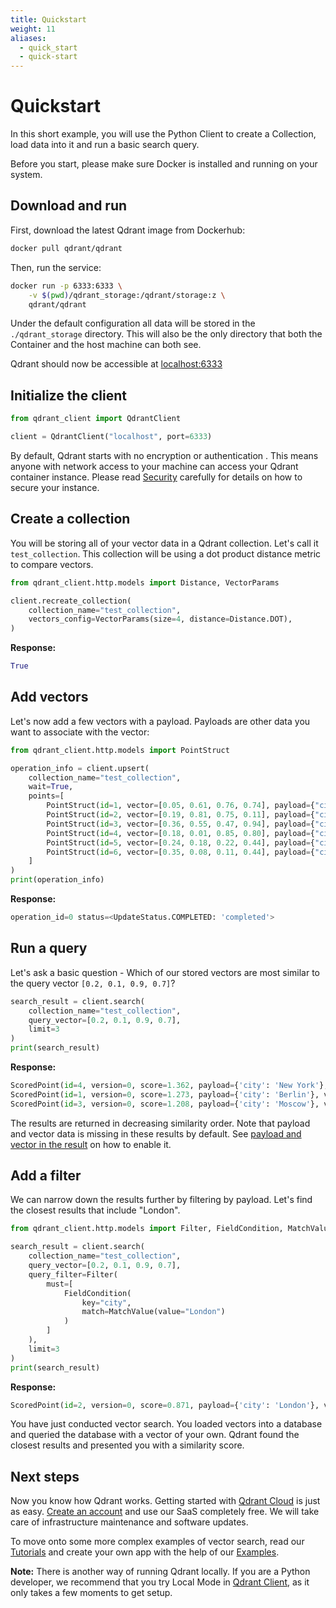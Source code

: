 ```yaml
---
title: Quickstart
weight: 11
aliases:
  - quick_start
  - quick-start
---
```

# Quickstart

In this short example, you will use the Python Client to create a Collection, load data into it and run a basic search query. 

<aside role="status">Before you start, please make sure Docker is installed and running on your system.</aside>

## Download and run

First, download the latest Qdrant image from Dockerhub:

```bash
docker pull qdrant/qdrant
```

Then, run the service:

```bash
docker run -p 6333:6333 \
    -v $(pwd)/qdrant_storage:/qdrant/storage:z \
    qdrant/qdrant
```

Under the default configuration all data will be stored in the `./qdrant_storage` directory. This will also be the only directory that both the Container and the host machine can both see. 

Qdrant should now be accessible at [localhost:6333](http://localhost:6333)

## Initialize the client 

```python
from qdrant_client import QdrantClient

client = QdrantClient("localhost", port=6333)
```

<aside role="status">By default, Qdrant starts with no encryption or authentication . This means anyone with network access to your machine can access your Qdrant container instance. Please read <a href="https://qdrant.tech/documentation/security/">Security</a> carefully for details on how to secure your instance.</aside>

## Create a collection

You will be storing all of your vector data in a Qdrant collection. Let's call it `test_collection`. This collection will be using a dot product distance metric to compare vectors. 

```python
from qdrant_client.http.models import Distance, VectorParams

client.recreate_collection(
    collection_name="test_collection",
    vectors_config=VectorParams(size=4, distance=Distance.DOT),
)
```

**Response:**

```python
True
```

## Add vectors

Let's now add a few vectors with a payload. Payloads are other data you want to associate with the vector:

```python
from qdrant_client.http.models import PointStruct

operation_info = client.upsert(
    collection_name="test_collection",
    wait=True,
    points=[
        PointStruct(id=1, vector=[0.05, 0.61, 0.76, 0.74], payload={"city": "Berlin"}),
        PointStruct(id=2, vector=[0.19, 0.81, 0.75, 0.11], payload={"city": "London"}),
        PointStruct(id=3, vector=[0.36, 0.55, 0.47, 0.94], payload={"city": "Moscow"}),
        PointStruct(id=4, vector=[0.18, 0.01, 0.85, 0.80], payload={"city": "New York"}),
        PointStruct(id=5, vector=[0.24, 0.18, 0.22, 0.44], payload={"city": "Beijing"}),
        PointStruct(id=6, vector=[0.35, 0.08, 0.11, 0.44], payload={"city": "Mumbai"}),
    ]
)
print(operation_info)
```

**Response:**

```python
operation_id=0 status=<UpdateStatus.COMPLETED: 'completed'>
```

## Run a query
Let's ask a basic question - Which of our stored vectors are most similar to the query vector `[0.2, 0.1, 0.9, 0.7]`?

```python
search_result = client.search(
    collection_name="test_collection",
    query_vector=[0.2, 0.1, 0.9, 0.7], 
    limit=3
)
print(search_result)
```

**Response:**

```python
ScoredPoint(id=4, version=0, score=1.362, payload={'city': 'New York'}, vector=None), 
ScoredPoint(id=1, version=0, score=1.273, payload={'city': 'Berlin'}, vector=None), 
ScoredPoint(id=3, version=0, score=1.208, payload={'city': 'Moscow'}, vector=None)
```

The results are returned in decreasing similarity order. Note that payload and vector data is missing in these results by default.
See [payload and vector in the result](../concepts/search#payload-and-vector-in-the-result) on how to enable it.

## Add a filter

We can narrow down the results further by filtering by payload. Let's find the closest results that include "London".

```python
from qdrant_client.http.models import Filter, FieldCondition, MatchValue

search_result = client.search(
    collection_name="test_collection",
    query_vector=[0.2, 0.1, 0.9, 0.7], 
    query_filter=Filter(
        must=[
            FieldCondition(
                key="city",
                match=MatchValue(value="London")
            )
        ]
    ),
    limit=3
)
print(search_result)
```

**Response:**

```python
ScoredPoint(id=2, version=0, score=0.871, payload={'city': 'London'}, vector=None)
```

You have just conducted vector search. You loaded vectors into a database and queried the database with a vector of your own. Qdrant found the closest results and presented you with a similarity score. 

## Next steps

Now you know how Qdrant works. Getting started with [Qdrant Cloud](../cloud/quickstart-cloud/) is just as easy. [Create an account](https://qdrant.to/cloud) and use our SaaS completely free. We will take care of infrastructure maintenance and software updates. 

To move onto some more complex examples of vector search, read our [Tutorials](../tutorials/) and create your own app with the help of our [Examples](../examples/). 

**Note:** There is another way of running Qdrant locally. If you are a Python developer, we recommend that you try Local Mode in [Qdrant Client](https://github.com/qdrant/qdrant-client), as it only takes a few moments to get setup.



